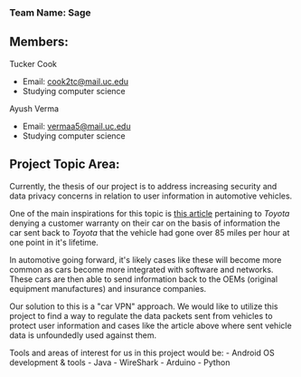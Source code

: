 ### Team Name: Sage
## Members:
Tucker Cook
- Email: cook2tc@mail.uc.edu
- Studying computer science

Ayush Verma
- Email: vermaa5@mail.uc.edu
- Studying computer science

## Project Topic Area:
Currently, the thesis of our project is to address increasing security and data privacy concerns in relation to user information in automotive vehicles. 

One of the main inspirations for this topic is [this article](https://www.carscoops.com/2024/07/toyota-wont-cover-gr-corolla-fire-damage-claims-tires-rated-below-85-mph/) pertaining to *Toyota* denying a customer warranty on their car on the basis of information the car sent back to *Toyota* that the vehicle had gone over 85 miles per hour at one point in it's lifetime.

In automotive going forward, it's likely cases like these will become more common as cars become more integrated with software and networks. These cars are then able to send information back to the OEMs (original equipment manufactures) and insurance companies.

Our solution to this is a "car VPN" approach. We would like to utilize this project to find a way to regulate the data packets sent from vehicles to protect user information and cases like the article above where sent vehicle data is unfoundedly used against them.

Tools and areas of interest for us in this project would be:
	- Android OS development & tools
	- Java
	- WireShark
	- Arduino
	- Python

